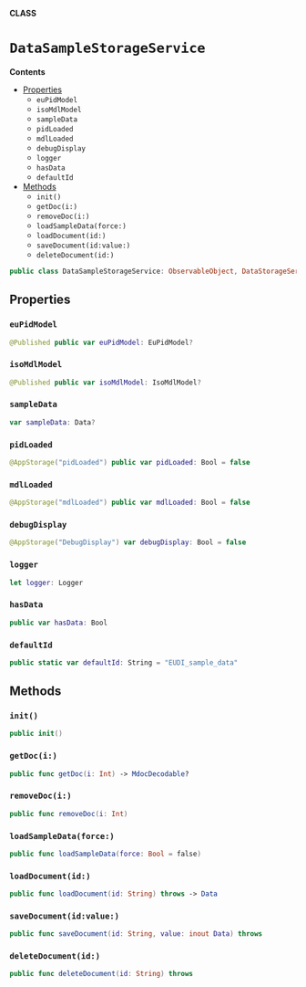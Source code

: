 **CLASS**

# `DataSampleStorageService`

**Contents**

- [Properties](#properties)
  - `euPidModel`
  - `isoMdlModel`
  - `sampleData`
  - `pidLoaded`
  - `mdlLoaded`
  - `debugDisplay`
  - `logger`
  - `hasData`
  - `defaultId`
- [Methods](#methods)
  - `init()`
  - `getDoc(i:)`
  - `removeDoc(i:)`
  - `loadSampleData(force:)`
  - `loadDocument(id:)`
  - `saveDocument(id:value:)`
  - `deleteDocument(id:)`

```swift
public class DataSampleStorageService: ObservableObject, DataStorageService
```

## Properties
### `euPidModel`

```swift
@Published public var euPidModel: EuPidModel?
```

### `isoMdlModel`

```swift
@Published public var isoMdlModel: IsoMdlModel?
```

### `sampleData`

```swift
var sampleData: Data?
```

### `pidLoaded`

```swift
@AppStorage("pidLoaded") public var pidLoaded: Bool = false
```

### `mdlLoaded`

```swift
@AppStorage("mdlLoaded") public var mdlLoaded: Bool = false
```

### `debugDisplay`

```swift
@AppStorage("DebugDisplay") var debugDisplay: Bool = false
```

### `logger`

```swift
let logger: Logger
```

### `hasData`

```swift
public var hasData: Bool
```

### `defaultId`

```swift
public static var defaultId: String = "EUDI_sample_data"
```

## Methods
### `init()`

```swift
public init()
```

### `getDoc(i:)`

```swift
public func getDoc(i: Int) -> MdocDecodable?
```

### `removeDoc(i:)`

```swift
public func removeDoc(i: Int)
```

### `loadSampleData(force:)`

```swift
public func loadSampleData(force: Bool = false)
```

### `loadDocument(id:)`

```swift
public func loadDocument(id: String) throws -> Data
```

### `saveDocument(id:value:)`

```swift
public func saveDocument(id: String, value: inout Data) throws
```

### `deleteDocument(id:)`

```swift
public func deleteDocument(id: String) throws
```
